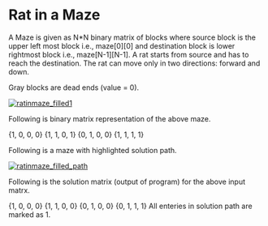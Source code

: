# Rat in a Maze
A Maze is given as N*N binary matrix of blocks where source block is the upper left most block i.e., maze[0][0] and destination block is lower rightmost block i.e., maze[N-1][N-1]. A rat starts from source and has to reach the destination. The rat can move only in two directions: forward and down.
  
 Gray blocks are dead ends (value = 0). 

[![](https://www.geeksforgeeks.org/wp-content/uploads/ratinmaze_filled11.png "ratinmaze_filled1")](https://www.geeksforgeeks.org/wp-content/uploads/ratinmaze_filled11.png)

Following is binary matrix representation of the above maze.

{1, 0, 0, 0}
{1, 1, 0, 1}
{0, 1, 0, 0}
{1, 1, 1, 1}

Following is a maze with highlighted solution path.

[![](https://www.geeksforgeeks.org/wp-content/uploads/ratinmaze_filled_path1.png "ratinmaze_filled_path")](https://www.geeksforgeeks.org/wp-content/uploads/ratinmaze_filled_path1.png)

Following is the solution matrix (output of program) for the above input matrx.

{1, 0, 0, 0}
{1, 1, 0, 0}
{0, 1, 0, 0}
{0, 1, 1, 1}
All enteries in solution path are marked as 1.
